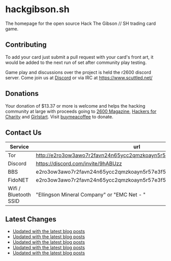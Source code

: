 # hackgibson.sh
The homepage for the open source Hack The Gibson // SH trading card game.


## Contributing

To add your card just submit a pull request with your card's front art, it would be added to the next run of set after community play testing.

Game play and discussions over the project is held the r2600 discord server. Come join us at [Discord](https://discord.com/invite/9hABUzz) or via IRC at https://www.scuttled.net/


## Donations

Your donation of $13.37 or more is welcome and helps the hacking community at large with proceeds going to [2600 Magazine](https://2600.com/), [Hackers for Charity](https://hackersforcharity.org) and [Girlstart](https://girlstart.org).  Visit [buymeacoffee](https://www.buymeacoffee.com/hackgibson.sh) to donate.


## Contact Us

Service | url
-|-
Tor | http://e2ro3ow3awo7r2favn24n65ycc2qmzkoayn5r57e3f56nvjwdcgg32ad.onion
Discord | https://discord.com/invite/9hABUzz
BBS | e2ro3ow3awo7r2favn24n65ycc2qmzkoayn5r57e3f56nvjwdcgg32ad.onion:23
FidoNET | e2ro3ow3awo7r2favn24n65ycc2qmzkoayn5r57e3f56nvjwdcgg32ad.onion:24554
Wifi / Bluetooth SSID | "Ellingson Mineral Company" or "EMC Net - <fidonet address>"

## Latest Changes
<!-- BLOG-POST-LIST:START -->
- [Updated with the latest blog posts](https://github.com/DFW2600/hackgibson.sh/commit/3307a87b9b4f875ab16ca7b0be2efd9a5550e008)
- [Updated with the latest blog posts](https://github.com/DFW2600/hackgibson.sh/commit/6d7333609c486b4891481df2b721ba4fb872ebc1)
- [Updated with the latest blog posts](https://github.com/DFW2600/hackgibson.sh/commit/bc64d37d33275aabfbefe26fcb01b95c734850d1)
- [Updated with the latest blog posts](https://github.com/DFW2600/hackgibson.sh/commit/36788f12799ad15f13a04557aa0fe82e0a1b1383)
- [Updated with the latest blog posts](https://github.com/DFW2600/hackgibson.sh/commit/90f6073a5a309f2818d5fc35c752b218a069554e)
<!-- BLOG-POST-LIST:END -->
